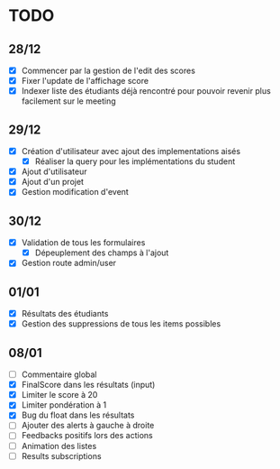 # TODO
## 28/12
- [x] Commencer par la gestion de l'edit des scores
- [x] Fixer l'update de l'affichage score
- [x] Indexer liste des étudiants déjà rencontré pour pouvoir revenir plus facilement sur le meeting

## 29/12

- [x] Création d'utilisateur avec ajout des implementations aisés
    - [x] Réaliser la query pour les implémentations du student
- [x] Ajout d'utilisateur
- [x] Ajout d'un projet
- [x] Gestion modification d'event

## 30/12

- [x] Validation de tous les formulaires
    - [x] Dépeuplement des champs à l'ajout
- [x] Gestion route admin/user

## 01/01

- [x] Résultats des étudiants
- [x] Gestion des suppressions de tous les items possibles

## 08/01

- [ ] Commentaire global
- [x] FinalScore dans les résultats (input)
- [x] Limiter le score à 20
- [x] Limiter pondération à 1
- [x] Bug du float dans les résultats
- [ ] Ajouter des alerts à gauche à droite
- [ ] Feedbacks positifs lors des actions
- [ ] Animation des listes
- [ ] Results subscriptions
